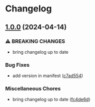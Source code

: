 # Changelog

## [1.0.0](https://github.com/itsnewtjam/newtralize/compare/0.0.11...v1.0.0) (2024-04-14)


### ⚠ BREAKING CHANGES

* bring changelog up to date

### Bug Fixes

* add version in manifest ([c7ad554](https://github.com/itsnewtjam/newtralize/commit/c7ad5544693454b3ded78b9c49c5b21c293200fd))


### Miscellaneous Chores

* bring changelog up to date ([fc4de6d](https://github.com/itsnewtjam/newtralize/commit/fc4de6ddfbe997444ddf953b617c7ea9e0c5feca))
